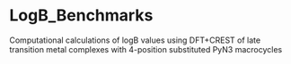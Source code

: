 # LogB_Benchmarks
Computational calculations of logB values using DFT+CREST of late transition metal complexes with 4-position substituted PyN3 macrocycles

